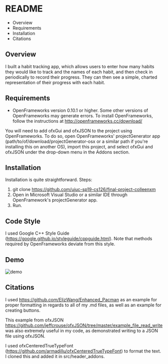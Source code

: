 # README

 * Overview 
 * Requirements
 * Installation
 * Citations 

## Overview 
I built a habit tracking app, which allows users to enter how many habits they would like to track and the names of each habit, and then check in periodically to record their progress. They can then see a simple, charted representation of their progress with each habit. 

## Requirements
* OpenFrameworks version 0.10.1 or higher. Some other versions of OpenFrameworks may generate errors. To install OpenFrameworks, follow the instructions at http://openframeworks.cc/download/ 

You will need to add ofxGui and ofxJSON to the project using OpenFrameworks. To do so, open OpenFrameworks' projectGenerator app (path/to/of/download/projectGenerator-osx or a similar path if you're installing this on another OS), import this project, and select ofxGui and ofxJSON under the drop-down menu in the Addons section.

## Installation
Installation is quite straightforward.
Steps:
1. git clone https://github.com/uiuc-sp19-cs126/final-project-colleenxm
2. Open in Microsoft Visual Studio or a similar IDE through OpenFramework's projectGenerator app.
3. Run.

## Code Style
I used  Google C++ Style Guide (https://google.github.io/styleguide/cppguide.html). Note that methods required by OpenFrameworks deviate from this style.

## Demo

![demo](https://user-images.githubusercontent.com/42981164/57056118-f1753d80-6c65-11e9-83e4-1ae693d35083.gif)

## Citations
I used https://github.com/ElizWang/Enhanced_Pacman as an example for proper formatting in regards to all of my .md files, as well as an example for creating buttons. 

This example from ofxJSON https://github.com/jeffcrouse/ofxJSON/tree/master/example_file_read_write was also extremely useful in my code, as demonstrated writing to a JSON file using ofxJSON. 

I used ofxCenteredTrueTypeFont (https://github.com/armadillu/ofxCenteredTrueTypeFont) to format the text. I cloned this and added it in src/header_addons. 

